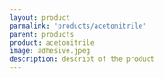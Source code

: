 ```yaml
---
layout: product
parmalink: 'products/acetonitrile'
parent: products
product: acetonitrile
image: adhesive.jpeg
description: descript of the product
---
```

